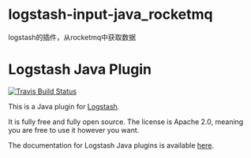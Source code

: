 # logstash-input-java_rocketmq
logstash的插件，从rocketmq中获取数据
# Logstash Java Plugin

[![Travis Build Status](https://travis-ci.com/logstash-plugins/logstash-filter-java_filter_example.svg)](https://travis-ci.com/logstash-plugins/logstash-filter-java_filter_example)

This is a Java plugin for [Logstash](https://github.com/elastic/logstash).

It is fully free and fully open source. The license is Apache 2.0, meaning you are free to use it however you want.

The documentation for Logstash Java plugins is available [here](https://www.elastic.co/guide/en/logstash/6.7/contributing-java-plugin.html).
